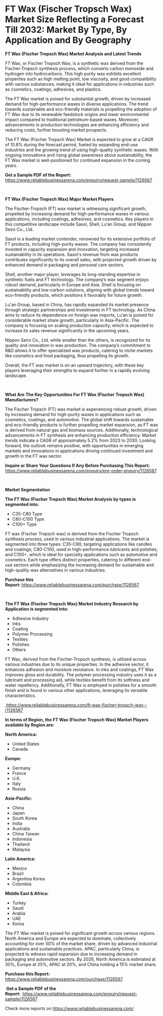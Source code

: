 <p><h1>FT Wax (Fischer Tropsch Wax) Market Size Reflecting a Forecast Till 2032: Market By Type, By Application and By Geography</h1></p><p><strong>FT Wax (Fischer Tropsch Wax) Market Analysis and Latest Trends</strong></p>
<p><p>FT Wax, or Fischer Tropsch Wax, is a synthetic wax derived from the Fischer-Tropsch synthesis process, which converts carbon monoxide and hydrogen into hydrocarbons. This high purity wax exhibits excellent properties such as high melting point, low viscosity, and good compatibility with various substances, making it ideal for applications in industries such as cosmetics, coatings, adhesives, and plastics. </p><p>The FT Wax market is poised for substantial growth, driven by increased demand for high-performance waxes in diverse applications. The trend towards sustainable and eco-friendly materials is propelling the adoption of FT Wax due to its renewable feedstock origins and lower environmental impact compared to traditional petroleum-based waxes. Moreover, advancements in production technologies are enhancing efficiency and reducing costs, further boosting market prospects.</p><p>The FT Wax (Fischer Tropsch Wax) Market is expected to grow at a CAGR of 10.8% during the forecast period, fueled by expanding end-use industries and the growing trend of using high-quality synthetic waxes. With ongoing innovations and rising global awareness about sustainability, the FT Wax market is well-positioned for continued expansion in the coming years.</p></p>
<p><strong>Get a Sample PDF of the Report:&nbsp;</strong> <a href="https://www.reliablebusinessarena.com/enquiry/request-sample/1126567?utm_campaign=3212&utm_medium=2&utm_source=Github&utm_content=ia&utm_term=02042025&utm_id=ft-wax-fischer-tropsch-wax">https://www.reliablebusinessarena.com/enquiry/request-sample/1126567</a></p>
<p>&nbsp;</p>
<p><strong>FT Wax (Fischer Tropsch Wax) Major Market Players</strong></p>
<p><p>The Fischer-Tropsch (FT) wax market is witnessing significant growth, propelled by increasing demand for high-performance waxes in various applications, including coatings, adhesives, and cosmetics. Key players in this competitive landscape include Sasol, Shell, Lu’an Group, and Nippon Seiro Co., Ltd.</p><p>Sasol is a leading market contender, renowned for its extensive portfolio of FT products, including high-purity waxes. The company has consistently invested in capacity expansion and innovation, targeting increased sustainability in its operations. Sasol's revenue from wax products contributes significantly to its overall sales, with projected growth driven by enhanced demand in packaging and personal care sectors.</p><p>Shell, another major player, leverages its long-standing expertise in synthetic fuels and FT technology. The company’s wax segment enjoys robust demand, particularly in Europe and Asia. Shell is focusing on sustainability and low-carbon solutions, aligning with global trends toward eco-friendly products, which positions it favorably for future growth.</p><p>Lu'an Group, based in China, has rapidly expanded its market presence through strategic partnerships and investments in FT technology. As China aims to reduce its dependence on foreign wax imports, Lu’an is poised for considerable market share growth, particularly in Asia-Pacific. The company is focusing on scaling production capacity, which is expected to increase its sales revenue significantly in the upcoming years.</p><p>Nippon Seiro Co., Ltd, while smaller than the others, is recognized for its quality and innovation in wax production. The company’s commitment to R&D allows it to offer specialized wax products, catering to niche markets like cosmetics and food packaging, thus propelling its growth.</p><p>Overall, the FT wax market is on an upward trajectory, with these key players leveraging their strengths to expand further in a rapidly evolving landscape.</p></p>
<p>&nbsp;</p>
<p><strong>What Are The Key Opportunities For FT Wax (Fischer Tropsch Wax) Manufacturers?</strong></p>
<p><p>The Fischer Tropsch (FT) wax market is experiencing robust growth, driven by increasing demand for high-purity waxes in applications such as cosmetics, coatings, and automotive. The global shift towards sustainable and eco-friendly products is further propelling market expansion, as FT wax is derived from natural gas and biomass sources. Additionally, technological advancements in FT synthesis are enhancing production efficiency. Market trends indicate a CAGR of approximately 5.2% from 2023 to 2030. Looking forward, the outlook remains positive, with opportunities in emerging markets and innovations in applications driving continued investment and growth in the FT wax sector.</p></p>
<p><strong>Inquire or Share Your Questions If Any Before Purchasing This Report:</strong> <a href="https://www.reliablebusinessarena.com/enquiry/pre-order-enquiry/1126567?utm_campaign=3212&utm_medium=2&utm_source=Github&utm_content=ia&utm_term=02042025&utm_id=ft-wax-fischer-tropsch-wax">https://www.reliablebusinessarena.com/enquiry/pre-order-enquiry/1126567</a></p>
<p>&nbsp;</p>
<p><strong>Market Segmentation</strong></p>
<p><strong>The FT Wax (Fischer Tropsch Wax) Market Analysis by types is segmented into:</strong></p>
<p><ul><li>C35-C80 Type</li><li>C80-C100 Type</li><li>C100+ Type</li></ul></p>
<p><p>FT wax (Fischer Tropsch wax) is derived from the Fischer Tropsch synthesis process, used in various industrial applications. The market is segmented into three types: C35-C80, targeting applications like candles and coatings; C80-C100, used in high-performance lubricants and polishes; and C100+, which is ideal for specialty applications such as automotive and cosmetics. Each type offers distinct properties, catering to different end-use sectors while emphasizing the increasing demand for sustainable and high-quality wax alternatives in various industries.</p></p>
<p><strong>Purchase this Report:&nbsp;</strong><a href="https://www.reliablebusinessarena.com/purchase/1126567?utm_campaign=3212&utm_medium=2&utm_source=Github&utm_content=ia&utm_term=02042025&utm_id=ft-wax-fischer-tropsch-wax">https://www.reliablebusinessarena.com/purchase/1126567</a></p>
<p>&nbsp;</p>
<p><strong>The FT Wax (Fischer Tropsch Wax) Market Industry Research by Application is segmented into:</strong></p>
<p><ul><li>Adhesive Industry</li><li>Inks</li><li>Coating</li><li>Polymer Processing</li><li>Textiles</li><li>Polishes</li><li>Others</li></ul></p>
<p><p>FT Wax, derived from the Fischer-Tropsch synthesis, is utilized across various industries due to its unique properties. In the adhesive sector, it enhances adhesion and moisture resistance. In inks and coatings, FT Wax improves gloss and durability. The polymer processing industry uses it as a lubricant and processing aid, while textiles benefit from its softness and water repellency. Additionally, FT Wax is employed in polishes for a smooth finish and is found in various other applications, leveraging its versatile characteristics.</p></p>
<p><a href="https://www.reliablebusinessarena.com/ft-wax-fischer-tropsch-wax--r1126567?utm_campaign=3212&utm_medium=2&utm_source=Github&utm_content=ia&utm_term=02042025&utm_id=ft-wax-fischer-tropsch-wax">&nbsp;https://www.reliablebusinessarena.com/ft-wax-fischer-tropsch-wax--r1126567</a></p>
<p><strong>In terms of Region, the FT Wax (Fischer Tropsch Wax) Market Players available by Region are:</strong></p>
<p>
    <p> <strong> North America: </strong>
        <ul>
            <li>United States</li>
            <li>Canada</li>
        </ul>
        </p> 
    <p> <strong> Europe: </strong>
        <ul>
            <li>Germany</li>
            <li>France</li>
            <li>U.K.</li>
            <li>Italy</li>
            <li>Russia</li>
        </ul>
        </p> 
    <p> <strong> Asia-Pacific: </strong>
        <ul>
            <li>China</li>
            <li>Japan</li>
            <li>South Korea</li>
            <li>India</li>
            <li>Australia</li>
            <li>China Taiwan</li>
            <li>Indonesia</li>
            <li>Thailand</li>
            <li>Malaysia</li>
        </ul>
        </p> 
    <p> <strong> Latin America: </strong>
        <ul>
            <li>Mexico</li>
            <li>Brazil</li>
            <li>Argentina Korea</li>
            <li>Colombia</li>
        </ul>
        </p> 
    <p> <strong> Middle East & Africa: </strong>
        <ul>
            <li>Turkey</li>
            <li>Saudi</li>
            <li>Arabia</li>
            <li>UAE</li>
            <li>Korea</li>
        </ul>
    </p>
    </p>
<p><p>The FT Wax market is poised for significant growth across various regions. North America and Europe are expected to dominate, collectively accounting for over 50% of the market share, driven by advanced industrial applications and sustainable practices. APAC, particularly China, is projected to witness rapid expansion due to increasing demand in packaging and automotive sectors. By 2026, North America is estimated at 30%, Europe at 25%, APAC at 20%, and China holding a 15% market share.</p></p>
<p><strong>Purchase this Report: </strong><a href="https://www.reliablebusinessarena.com/purchase/1126567?utm_campaign=3212&utm_medium=2&utm_source=Github&utm_content=ia&utm_term=02042025&utm_id=ft-wax-fischer-tropsch-wax">https://www.reliablebusinessarena.com/purchase/1126567</a></p>
<p>&nbsp;<strong>Get a Sample PDF of the Report:&nbsp;&nbsp;</strong><a href="https://www.reliablebusinessarena.com/enquiry/request-sample/1126567?utm_campaign=3212&utm_medium=2&utm_source=Github&utm_content=ia&utm_term=02042025&utm_id=ft-wax-fischer-tropsch-wax">https://www.reliablebusinessarena.com/enquiry/request-sample/1126567</a></p>
<p><strong></strong></p>
<p>Check more reports on <a href="https://www.reliablebusinessarena.com/?utm_campaign=3212&utm_medium=2&utm_source=Github&utm_content=ia&utm_term=02042025&utm_id=ft-wax-fischer-tropsch-wax">https://www.reliablebusinessarena.com/</a></p>